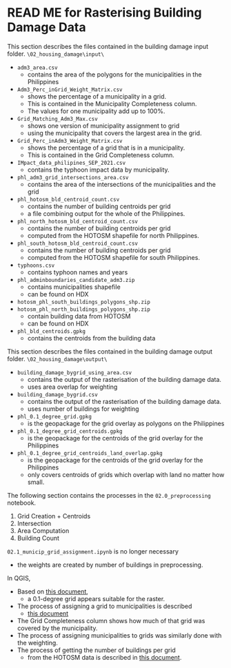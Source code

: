 # READ ME for Rasterising Building Damage Data

This section describes the files contained in the building damage input folder.
`\02_housing_damage\input\`

- `adm3_area.csv`
  - contains the area of the polygons for the municipalities in the Philippines
- `Adm3_Perc_inGrid_Weight_Matrix.csv`
  - shows the percentage of a municipality in a grid.
  - This is contained in the Municipality Completeness column.
  - The values for one municipality add up to 100%.
- `Grid_Matching_Adm3_Max.csv`
  - shows one version of municipality assignment to grid
  - using the municipality that covers the largest area in the grid.
- `Grid_Perc_inAdm3_Weight_Matrix.csv`
  - shows the percentage of a grid that is in a municipality.
  - This is contained in the Grid Completeness column.
- `IMpact_data_philipines_SEP_2021.csv`
  - contains the typhoon impact data by municipality.
- `phl_adm3_grid_intersections_area.csv`
  - contains the area of the intersections of the municipalities and the grid
- `phl_hotosm_bld_centroid_count.csv`
  - contains the number of building centroids per grid
  - a file combining output for the whole of the Philippines.
- `phl_north_hotosm_bld_centroid_count.csv`
  - contains the number of building centroids per grid
  - computed from the HOTOSM shapefile for north Philippines.
- `phl_south_hotosm_bld_centroid_count.csv`
  - contains the number of building centroids per grid
  - computed from the HOTOSM shapefile for south Philippines.
- `typhoons.csv`
  - contains typhoon names and years
- `phl_adminboundaries_candidate_adm3.zip`
  - contains municipalities shapefile
  - can be found on HDX
- `hotosm_phl_south_buildings_polygons_shp.zip`
- `hotosm_phl_north_buildings_polygons_shp.zip`
  - contain building data from HOTOSM
  - can be found on HDX
- `phl_bld_centroids.gpkg`
  - contains the centroids from the building data

This section describes the files contained in the building damage output folder.
`\02_housing_damage\output\`

- `building_damage_bygrid_using_area.csv`
  - contains the output of the rasterisation of the building damage data.
  - uses area overlap for weighting
- `building_damage_bygrid.csv`
  - contains the output of the rasterisation of the building damage data.
  - uses number of buildings for weighting
- `phl_0.1_degree_grid.gpkg`
  - is the geopackage for the grid overlay as polygons on the Philippines
- `phl_0.1_degree_grid_centroids.gpkg`
  - is the geopackage for the centroids of the grid overlay for the Philippines
- `phl_0.1_degree_grid_centroids_land_overlap.gpkg`
  - is the geopackage for the centroids of the grid overlay for the Philippines
  - only covers centroids of grids which overlap with land no matter how small.

The following section contains the processes in the `02.0_preprocessing` notebook.

1. Grid Creation + Centroids
2. Intersection
3. Area Computation
4. Building Count

`02.1_municip_grid_assignment.ipynb` is no longer necessary

- the weights are created by number of buildings in preprocessing.

In QGIS,

- Based on [this document](https://docs.google.com/document/d/1rwJhiExBIY4YDFsfc5ONoew-z0CXnO6VO80bGDWwus4/edit),
  - a 0.1-degree grid appears suitable for the raster.
- The process of assigning a grid to municipalities is described
  - [this document](https://docs.google.com/document/d/1QZdI_dciy3TBU6HEQtmYgB84g4Gg1sRP5tF7CLuw71U/edit)
- The Grid Completeness column shows how much of that grid was covered by the municipality.
- The process of assigning municipalities to grids was similarly done with the weighting.
- The process of getting the number of buildings per grid
  - from the HOTOSM data is described in [this document](https://docs.google.com/document/d/1YezDLP5edAXg-Ad48EBwbIgIoLsIcDFvcbQ6-Ju91kk/edit).
